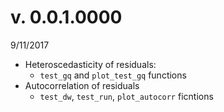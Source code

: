 # v. 0.0.1.0000  
9/11/2017 

* Heteroscedasticity of residuals:
	* `test_gq` and `plot_test_gq` functions 
* Autocorrelation of residuals
	* `test_dw`, `test_run`, `plot_autocorr` ficntions